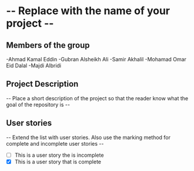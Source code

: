 # -- Replace with the name of your project --

## Members of the group

-Ahmad Kamal  Eddin
-Gubran Alsheikh Ali
-Samir Akhalil
-Mohamad Omar Eid Dalal
-Majdi Albridi

## Project Description
-- Place a short description of the project so that the reader know what the goal of the repository is --

## User stories
-- Extend the list with user stories. Also use the marking method for complete and incomplete user stories --

- [ ] This is a user story the is incomplete 
- [X] This is a user story that is complete
